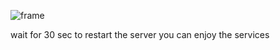 
![frame](https://github.com/DINESH-SRIHARI/Espacito-client/assets/123197525/9275e3b1-a23f-41bf-a3f8-c0ffc542d0e1)

wait for 30 sec to restart the server you can enjoy the services
